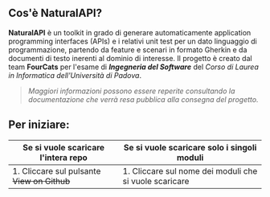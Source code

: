 ## Cos'è NaturalAPI?
**NaturalAPI** è un toolkit in grado di generare automaticamente application programming interfaces (APIs) e i relativi unit test per un dato linguaggio di programmazione, partendo da feature e scenari in formato Gherkin e da documenti di testo inerenti al dominio di interesse.
Il progetto è creato dal team **FourCats** per l'esame di _**Ingegneria del Software**_ del *Corso di Laurea in Informatica dell'Università di Padova*.
> *Maggiori informazioni possono essere reperite consultando la documentazione che verrà resa pubblica alla consegna del progetto.*

## Per iniziare:
Se si vuole scaricare l'intera repo | Se si vuole scaricare solo i singoli moduli
----------------------------------- | -------------------------------------------
1. Cliccare sul pulsante ~~View on Github~~ | 1. Cliccare sul nome dei moduli che si vuole scaricare
